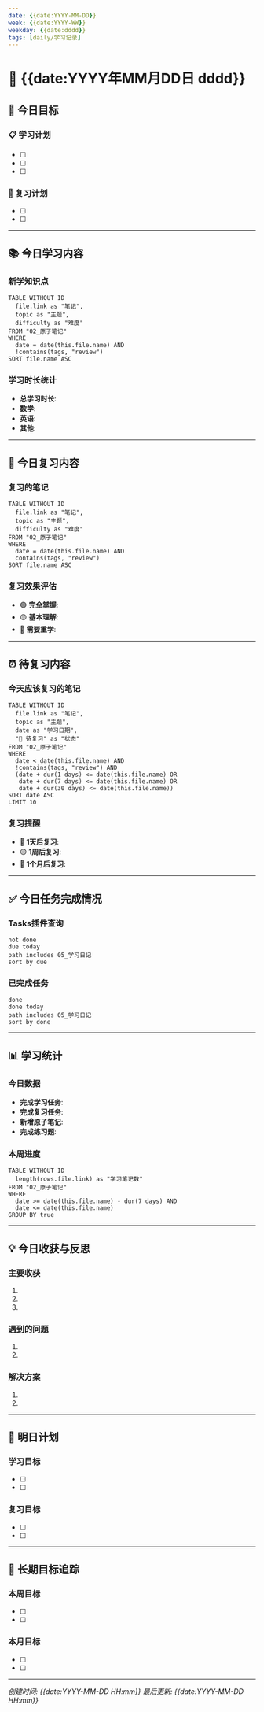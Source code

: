 ```yaml
---
date: {{date:YYYY-MM-DD}}
week: {{date:YYYY-WW}}
weekday: {{date:dddd}}
tags: [daily/学习记录]
---
```


# 📅 {{date:YYYY年MM月DD日 dddd}}

## 🎯 今日目标

### 📋 学习计划
- [ ] 
- [ ] 
- [ ] 

### 🔄 复习计划
- [ ] 
- [ ] 

---

## 📚 今日学习内容

### 新学知识点
```dataview
TABLE WITHOUT ID
  file.link as "笔记", 
  topic as "主题", 
  difficulty as "难度"
FROM "02_原子笔记"
WHERE 
  date = date(this.file.name) AND
  !contains(tags, "review")
SORT file.name ASC
```

### 学习时长统计
- **总学习时长**: 
- **数学**: 
- **英语**: 
- **其他**: 

---

## 🔄 今日复习内容

### 复习的笔记
```dataview
TABLE WITHOUT ID
  file.link as "笔记", 
  topic as "主题", 
  difficulty as "难度"
FROM "02_原子笔记"
WHERE 
  date = date(this.file.name) AND
  contains(tags, "review")
SORT file.name ASC
```

### 复习效果评估
- 🟢 **完全掌握**: 
- 🟡 **基本理解**: 
- 🔴 **需要重学**: 

---

## ⏰ 待复习内容

### 今天应该复习的笔记
```dataview
TABLE WITHOUT ID
  file.link as "笔记",
  topic as "主题",
  date as "学习日期",
  "🔴 待复习" as "状态"
FROM "02_原子笔记"
WHERE 
  date < date(this.file.name) AND
  !contains(tags, "review") AND
  (date + dur(1 days) <= date(this.file.name) OR
   date + dur(7 days) <= date(this.file.name) OR
   date + dur(30 days) <= date(this.file.name))
SORT date ASC
LIMIT 10
```

### 复习提醒
- 🔴 **1天后复习**: 
- 🟡 **1周后复习**: 
- 🔵 **1个月后复习**: 

---

## ✅ 今日任务完成情况

### Tasks插件查询
```tasks
not done
due today
path includes 05_学习日记
sort by due
```

### 已完成任务
```tasks
done
done today
path includes 05_学习日记
sort by done
```

---

## 📊 学习统计

### 今日数据
- **完成学习任务**: 
- **完成复习任务**: 
- **新增原子笔记**: 
- **完成练习题**: 

### 本周进度
```dataview
TABLE WITHOUT ID
  length(rows.file.link) as "学习笔记数"
FROM "02_原子笔记"
WHERE 
  date >= date(this.file.name) - dur(7 days) AND
  date <= date(this.file.name)
GROUP BY true
```

---

## 💡 今日收获与反思

### 主要收获
1. 
2. 
3. 

### 遇到的问题
1. 
2. 

### 解决方案
1. 
2. 

---

## 📝 明日计划

### 学习目标
- [ ] 
- [ ] 

### 复习目标
- [ ] 
- [ ] 

---

## 🎯 长期目标追踪

### 本周目标
- [ ] 
- [ ] 

### 本月目标
- [ ] 
- [ ] 

---

*创建时间: {{date:YYYY-MM-DD HH:mm}}*
*最后更新: {{date:YYYY-MM-DD HH:mm}}*